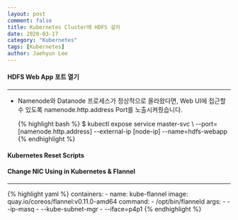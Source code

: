 ```yaml
---
layout: post
comment: false
title: Kubernetes Cluster에 HDFS 설치
date: 2020-03-17
category: "Kubernetes"
tags: [Kubernetes]
author: Jaehyun Lee
---
```


#### HDFS Web App 포트 열기
---
- Namenode와 Datanode 프로세스가 정상적으로 올라왔다면, Web UI에 접근할 수 있도록 namenode.http.address Port를 노출시켜줬습니다.

  {% highlight bash %} $ kubectl expose service master-svc \ 
  --port=[namenode.http.address] --external-ip [node-ip] --name=hdfs-webapp {% endhighlight %}


#### Kubernetes Reset Scripts

#### Change NIC Using in Kubernetes & Flannel 
---
{% highlight yaml %}
      containers:
      - name: kube-flannel
        image: quay.io/coreos/flannel:v0.11.0-amd64
        command:
        - /opt/bin/flanneld
        args:
        - --ip-masq
        - --kube-subnet-mgr
        - --iface=p4p1
{% endhighlight %}
